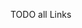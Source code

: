 [//]: # (This file was generated from: doc/templates/04-Links.mdt using the documentation_builder package on: 2021-08-25 10:16:23.635416.)


TODO all Links